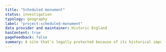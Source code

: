 ```yaml
---
title: "Scheduled monument"
status: investigation
typology: geography
label: "project:scheduled-monument"
data provider and maintainer: Historic England
hasContent: true
pageFeedback: false
summary: A site that’s legally protected because of its historical importance, and requires permission from Historic England to be worked on.
---
```


